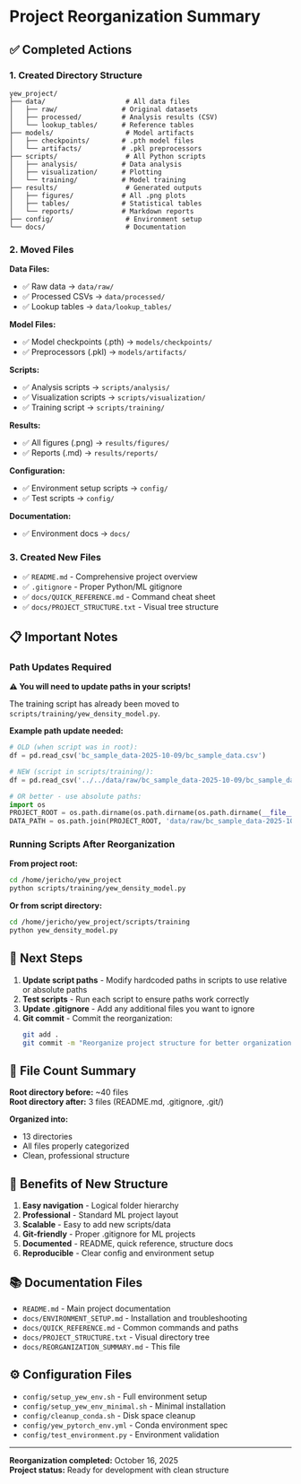 # Project Reorganization Summary

## ✅ Completed Actions

### 1. Created Directory Structure

```
yew_project/
├── data/                    # All data files
│   ├── raw/                # Original datasets
│   ├── processed/          # Analysis results (CSV)
│   └── lookup_tables/      # Reference tables
├── models/                  # Model artifacts
│   ├── checkpoints/        # .pth model files
│   └── artifacts/          # .pkl preprocessors
├── scripts/                 # All Python scripts
│   ├── analysis/           # Data analysis
│   ├── visualization/      # Plotting
│   └── training/           # Model training
├── results/                 # Generated outputs
│   ├── figures/            # All .png plots
│   ├── tables/             # Statistical tables
│   └── reports/            # Markdown reports
├── config/                  # Environment setup
└── docs/                    # Documentation
```

### 2. Moved Files

**Data Files:**
- ✅ Raw data → `data/raw/`
- ✅ Processed CSVs → `data/processed/`
- ✅ Lookup tables → `data/lookup_tables/`

**Model Files:**
- ✅ Model checkpoints (.pth) → `models/checkpoints/`
- ✅ Preprocessors (.pkl) → `models/artifacts/`

**Scripts:**
- ✅ Analysis scripts → `scripts/analysis/`
- ✅ Visualization scripts → `scripts/visualization/`
- ✅ Training script → `scripts/training/`

**Results:**
- ✅ All figures (.png) → `results/figures/`
- ✅ Reports (.md) → `results/reports/`

**Configuration:**
- ✅ Environment setup scripts → `config/`
- ✅ Test scripts → `config/`

**Documentation:**
- ✅ Environment docs → `docs/`

### 3. Created New Files

- ✅ `README.md` - Comprehensive project overview
- ✅ `.gitignore` - Proper Python/ML gitignore
- ✅ `docs/QUICK_REFERENCE.md` - Command cheat sheet
- ✅ `docs/PROJECT_STRUCTURE.txt` - Visual tree structure

## 📋 Important Notes

### Path Updates Required

**⚠️ You will need to update paths in your scripts!**

The training script has already been moved to `scripts/training/yew_density_model.py`.

**Example path update needed:**

```python
# OLD (when script was in root):
df = pd.read_csv('bc_sample_data-2025-10-09/bc_sample_data.csv')

# NEW (script in scripts/training/):
df = pd.read_csv('../../data/raw/bc_sample_data-2025-10-09/bc_sample_data.csv')

# OR better - use absolute paths:
import os
PROJECT_ROOT = os.path.dirname(os.path.dirname(os.path.dirname(__file__)))
DATA_PATH = os.path.join(PROJECT_ROOT, 'data/raw/bc_sample_data-2025-10-09/bc_sample_data.csv')
```

### Running Scripts After Reorganization

**From project root:**
```bash
cd /home/jericho/yew_project
python scripts/training/yew_density_model.py
```

**Or from script directory:**
```bash
cd /home/jericho/yew_project/scripts/training
python yew_density_model.py
```

## 🔄 Next Steps

1. **Update script paths** - Modify hardcoded paths in scripts to use relative or absolute paths
2. **Test scripts** - Run each script to ensure paths work correctly
3. **Update .gitignore** - Add any additional files you want to ignore
4. **Git commit** - Commit the reorganization:
   ```bash
   git add .
   git commit -m "Reorganize project structure for better organization"
   ```

## 📝 File Count Summary

**Root directory before:** ~40 files  
**Root directory after:** 3 files (README.md, .gitignore, .git/)

**Organized into:**
- 13 directories
- All files properly categorized
- Clean, professional structure

## 🎯 Benefits of New Structure

1. **Easy navigation** - Logical folder hierarchy
2. **Professional** - Standard ML project layout
3. **Scalable** - Easy to add new scripts/data
4. **Git-friendly** - Proper .gitignore for ML projects
5. **Documented** - README, quick reference, structure docs
6. **Reproducible** - Clear config and environment setup

## 📚 Documentation Files

- `README.md` - Main project documentation
- `docs/ENVIRONMENT_SETUP.md` - Installation and troubleshooting
- `docs/QUICK_REFERENCE.md` - Common commands and paths
- `docs/PROJECT_STRUCTURE.txt` - Visual directory tree
- `docs/REORGANIZATION_SUMMARY.md` - This file

## ⚙️ Configuration Files

- `config/setup_yew_env.sh` - Full environment setup
- `config/setup_yew_env_minimal.sh` - Minimal installation
- `config/cleanup_conda.sh` - Disk space cleanup
- `config/yew_pytorch_env.yml` - Conda environment spec
- `config/test_environment.py` - Environment validation

---

**Reorganization completed:** October 16, 2025  
**Project status:** Ready for development with clean structure
